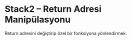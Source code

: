 # Stack2 – Return Adresi Manipülasyonu

Return adresini değiştirip özel bir fonksiyona yönlendirmek.